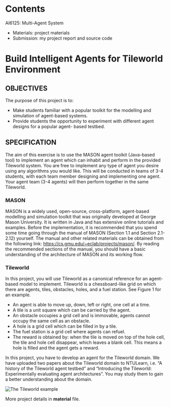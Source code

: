 # Contents
AI6125: Multi-Agent System
- Materials: project materials
- Submission: my project report and source code

# Build Intelligent Agents for Tileworld Environment
## OBJECTIVES
The purpose of this project is to:
-  Make students familiar with a popular toolkit for the modelling and simulation of agent-based systems.
-  Provide students the opportunity to experiment with different agent designs for a popular agent- based testbed.

## SPECIFICATION
The aim of this exercise is to use the MASON agent toolkit (Java-based tool) to implement an agent which can inhabit and perform in the provided Tileworld system. You are free to implement any type of agent you desire using any algorithms you would like. This will be conducted in teams of 3-4 students, with each team member designing and implementing one agent. Your agent team (3-4 agents) will then perform together in the same Tileworld.

### MASON
MASON is a widely used, open-source, cross-platform, agent-based modelling and simulation toolkit that was originally developed at George Mason University. It is written in Java and has extensive online tutorials and examples. Before the implementation, it is recommended that you spend some time going through the manual of MASON (Section 1.1 and Section 2.1-2.12) yourself. The manual and other related materials can be obtained from the following link: https://cs.gmu.edu/~eclab/projects/mason/. By reading the recommended sections of the manual, you should have a basic understanding of the architecture of MASON and its working flow.

### Tileworld
In this project, you will use Tileworld as a canonical reference for an agent-based model to implement. Tileworld is a chessboard-like grid on which there are agents, tiles, obstacles, holes, and a fuel station. See Figure 1 for an example.
- An agent is able to move up, down, left or right, one cell at a time.
- A tile is a unit square which can be carried by the agent.
- An obstacle occupies a grid cell and is immovable, agents cannot occupy the same cell as an obstacle.
- A hole is a grid cell which can be filled in by a tile.
- The fuel station is a grid cell where agents can refuel.
- The reward is obtained by: when the tile is moved on top of the hole cell, the tile and hole cell disappear, which leaves a blank cell. This means a hole is filled and the agent gets a reward.

In this project, you have to develop an agent for the Tileworld domain. We have uploaded two papers about the Tileworld domain to NTULearn, i.e. “A history of the Tileworld agent testbed” and “Introducing the Tileworld: Experimentally evaluating agent architectures”. You may study them to gain a better understanding about the domain.

![The Tileworld example](tileworld.png)

More project details in **material** file.